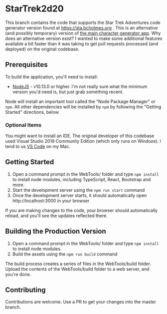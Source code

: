 # StarTrek2d20

This branch contains the code that supports the Star Trek Adventures code generator version found at
https://sta.bcholmes.org . This is an alternative (and possibly temporary) version of [the main character
generator app](https://sta.modiphiusapps.hostinguk.org/). Why does an alternative version exist? I wanted to
make some additional features available a bit faster than it was taking to get pull requests processed (and
deployed) on the original codebase.

## Prerequisites

To build the application, you'll need to install:

- [NodeJS](https://nodejs.org/en/) - v10.13.0 or higher. I'm not really sure what the minimum version you'd
  need is, but just grab something recent.

Node will install an important tool called the "Node Package Manager" or `npm`. All other dependencies will
be installed by `npm` by following the "Getting Started" directions, below.

### Optional Items

You might want to install an IDE. The original developer of this codebase used Visual Studio 2019
Community Edition (which only runs on Windoze). I tend to us [VS Code](https://code.visualstudio.com/)
on my Mac.

## Getting Started

1. Open a command prompt in the WebTools/ folder and type ```npm install``` to install node modules,
   including TypeScript, React, Bootstrap and more.
2. Start the development server using the ```npm run start``` command
3. Once the development server starts, it should automatically open http://localhost:3000 in your browser

If you are making changes to the code, your browser should automatically reload, and you'll see the updates
reflected there.

## Building the Production Version

1. Open a command prompt in the WebTools/ folder and type ```npm install``` to install node modules.
2. Build the assets using the ```npm run build``` command

The build process creates a series of files in the WebTools/build folder. Upload the contents of the
WebTools/build folder to a web server, and you're done.

## Contributing
Contributions are welcome. Use a PR to get your changes into the master branch.
